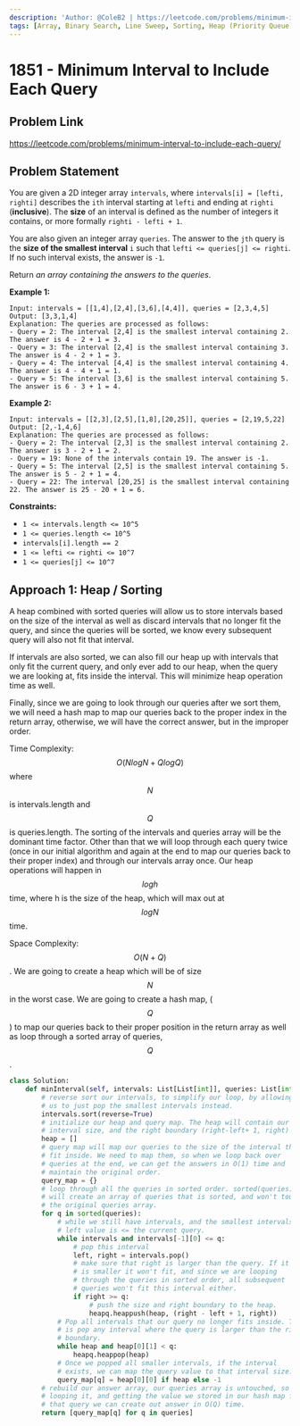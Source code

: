 ```yaml
---
description: 'Author: @ColeB2 | https://leetcode.com/problems/minimum-interval-to-include-each-query/'
tags: [Array, Binary Search, Line Sweep, Sorting, Heap (Priority Queue)]
---
```


# 1851 - Minimum Interval to Include Each Query

## Problem Link

https://leetcode.com/problems/minimum-interval-to-include-each-query/

## Problem Statement

You are given a 2D integer array `intervals`, where `intervals[i] = [lefti, righti]` describes the `ith` interval starting at `lefti` and ending at `righti` (**inclusive**). The **size** of an interval is defined as the number of integers it contains, or more formally `righti - lefti + 1`.

You are also given an integer array `queries`. The answer to the `jth` query is the **size of the smallest interval** `i` such that `lefti <= queries[j] <= righti`. If no such interval exists, the answer is `-1`.

Return _an array containing the answers to the queries_.

**Example 1:**

```
Input: intervals = [[1,4],[2,4],[3,6],[4,4]], queries = [2,3,4,5]
Output: [3,3,1,4]
Explanation: The queries are processed as follows:
- Query = 2: The interval [2,4] is the smallest interval containing 2. The answer is 4 - 2 + 1 = 3.
- Query = 3: The interval [2,4] is the smallest interval containing 3. The answer is 4 - 2 + 1 = 3.
- Query = 4: The interval [4,4] is the smallest interval containing 4. The answer is 4 - 4 + 1 = 1.
- Query = 5: The interval [3,6] is the smallest interval containing 5. The answer is 6 - 3 + 1 = 4.
```

**Example 2:**

```
Input: intervals = [[2,3],[2,5],[1,8],[20,25]], queries = [2,19,5,22]
Output: [2,-1,4,6]
Explanation: The queries are processed as follows:
- Query = 2: The interval [2,3] is the smallest interval containing 2. The answer is 3 - 2 + 1 = 2.
- Query = 19: None of the intervals contain 19. The answer is -1.
- Query = 5: The interval [2,5] is the smallest interval containing 5. The answer is 5 - 2 + 1 = 4.
- Query = 22: The interval [20,25] is the smallest interval containing 22. The answer is 25 - 20 + 1 = 6.
```

**Constraints:**

- `1 <= intervals.length <= 10^5`
- `1 <= queries.length <= 10^5`
- `intervals[i].length == 2`
- `1 <= lefti <= righti <= 10^7`
- `1 <= queries[j] <= 10^7`

## Approach 1: Heap / Sorting

A heap combined with sorted queries will allow us to store intervals based on the size of the interval as well as discard intervals that no longer fit the query, and since the queries will be sorted, we know every subsequent query will also not fit that interval.

If intervals are also sorted, we can also fill our heap up with intervals that only fit the current query, and only ever add to our heap, when the query we are looking at, fits inside the interval. This will minimize heap operation time as well.

Finally, since we are going to look through our queries after we sort them, we will need a hash map to map our queries back to the proper index in the return array, otherwise, we will have the correct answer, but in the improper order.


Time Complexity: $$O(NlogN + QlogQ)$$ where $$N$$ is intervals.length and $$Q$$ is queries.length. The sorting of the intervals and queries array will be the dominant time factor. Other than that we will loop through each query twice (once in our initial algorithm and again at the end to map our queries back to their proper index) and through our intervals array once. Our heap operations will happen in $$logh$$ time, where h is the size of the heap, which will max out at $$logN$$ time.

Space Complexity: $$O(N + Q)$$. We are going to create a heap which will be of size $$N$$ in the worst case. We are going to create a hash map, ($$Q$$) to map our queries back to their proper position in the return array as well as loop through a sorted array of queries, $$Q$$.

<Tabs>
<TabItem value="python" label="Python">
<SolutionAuthor name="@ColeB2"/>

```py
class Solution:
    def minInterval(self, intervals: List[List[int]], queries: List[int]) -> List[int]:
        # reverse sort our intervals, to simplify our loop, by allowing
        # us to just pop the smallest intervals instead.
        intervals.sort(reverse=True)
        # initialize our heap and query map. The heap will contain our
        # interval size, and the right boundary (right-left+ 1, right)
        heap = []
        # query map will map our queries to the size of the interval they
        # fit inside. We need to map them, so when we loop back over
        # queries at the end, we can get the answers in O(1) time and
        # maintain the original order.
        query_map = {}
        # loop through all the queries in sorted order. sorted(queries)
        # will create an array of queries that is sorted, and won't touch
        # the original queries array.
        for q in sorted(queries):
            # while we still have intervals, and the smallest intervals
            # left value is <= the current query.
            while intervals and intervals[-1][0] <= q:
                # pop this interval
                left, right = intervals.pop()
                # make sure that right is larger than the query. If it
                # is smaller it won't fit, and since we are looping 
                # through the queries in sorted order, all subsequent
                # queries won't fit this interval either.
                if right >= q:
                    # push the size and right boundary to the heap.
                    heapq.heappush(heap, (right - left + 1, right))
            # Pop all intervals that our query no longer fits inside. That
            # is pop any interval where the query is larger than the right
            # boundary.
            while heap and heap[0][1] < q:
                heapq.heappop(heap)
            # Once we popped all smaller intervals, if the interval
            # exists, we can map the query value to that interval size.
            query_map[q] = heap[0][0] if heap else -1
        # rebuild our answer array, our queries array is untouched, so by
        # looping it, and getting the value we stored in our hash map for
        # that query we can create out answer in O(Q) time.
        return [query_map[q] for q in queries]
```

</TabItem>
</Tabs>